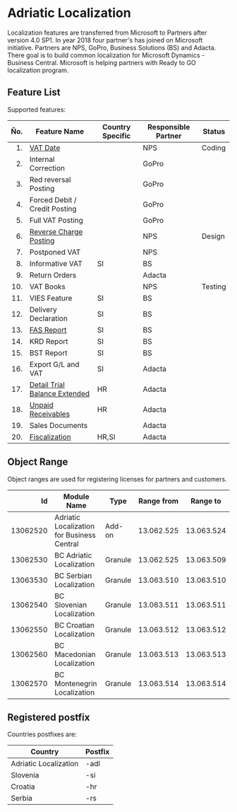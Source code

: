 # Adriatic Localization

Localization features are transferred from Microsoft to Partners after version 4.0 SP1. In year 2018 four partner's has joined on Microsoft initiative. Partners are NPS, GoPro, Business Solutions (BS) and Adacta. There goal is to build common localization for Microsoft Dynamics - Business Central. Microsoft is helping partners with Ready to GO localization program. 

## Feature List

Supported features:

Ňo.|Feature Name|Country Specific|Responsible Partner|Status
-:|-|-|-|-
1.|[VAT Date](sdd/VATDate.md)||NPS|Coding
2.|Internal Correction||GoPro|
3.|Red reversal Posting||GoPro|
4.|Forced Debit / Credit Posting||GoPro|
5.|Full VAT Posting||GoPro|
6.|[Reverse Charge Posting](sdd\ReverseChargePosting.md)||NPS|Design
7.|Postponed VAT||NPS|
8.|Informative VAT|SI|BS|
9.|Return Orders||Adacta|
10.|VAT Books||NPS|Testing
11.|VIES Feature|SI|BS|
12.|Delivery Declaration|SI|BS|
13.|[FAS Report](sdd/FAS.md)|SI|BS|
14.|KRD Report|SI|BS|
15.|BST Report|SI|BS|
16.|Export G/L and VAT|SI|Adacta|
17.|[Detail Trial Balance Extended](sdd/DetailTrialBalanceExtended.md)|HR|Adacta|
18.|[Unpaid Receivables](sdd/UnpaidReceivables.md)|HR|Adacta|
19.|Sales Documents||Adacta|
20.|[Fiscalization](sdd/Fiscalization.md)|HR,SI|Adacta|

## Object Range

Object ranges are used for registering licenses for partners and customers.

Id|Module Name|Type|Range from|Range to
-:|-|-|-|-
13062520|Adriatic Localization for Business Central|Add-on|13.062.525|13.063.524
13062530|BC Adriatic Localization|Granule|13.062.525|13.063.509
13063530|BC Serbian Localization|Granule|13.063.510|13.063.510
13062540|BC Slovenian Localization|Granule|13.063.511|13.063.511
13062550|BC Croatian Localization|Granule|13.063.512|13.063.512
13062560|BC Macedonian Localization|Granule|13.063.513|13.063.513
13062570|BC Montenegrin Localization|Granule|13.063.514|13.063.514

## Registered postfix

Countries postfixes are:

Country|Postfix
-|-
Adriatic Localization|-adl
Slovenia|-si
Croatia|-hr
Serbia|-rs
